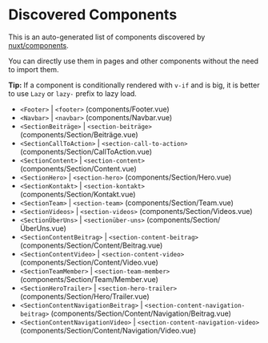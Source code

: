 # Discovered Components

This is an auto-generated list of components discovered by [nuxt/components](https://github.com/nuxt/components).

You can directly use them in pages and other components without the need to import them.

**Tip:** If a component is conditionally rendered with `v-if` and is big, it is better to use `Lazy` or `lazy-` prefix to lazy load.

- `<Footer>` | `<footer>` (components/Footer.vue)
- `<Navbar>` | `<navbar>` (components/Navbar.vue)
- `<SectionBeiträge>` | `<section-beiträge>` (components/Section/Beiträge.vue)
- `<SectionCallToAction>` | `<section-call-to-action>` (components/Section/CallToAction.vue)
- `<SectionContent>` | `<section-content>` (components/Section/Content.vue)
- `<SectionHero>` | `<section-hero>` (components/Section/Hero.vue)
- `<SectionKontakt>` | `<section-kontakt>` (components/Section/Kontakt.vue)
- `<SectionTeam>` | `<section-team>` (components/Section/Team.vue)
- `<SectionVideos>` | `<section-videos>` (components/Section/Videos.vue)
- `<SectionÜberUns>` | `<sectionüber-uns>` (components/Section/ÜberUns.vue)
- `<SectionContentBeitrag>` | `<section-content-beitrag>` (components/Section/Content/Beitrag.vue)
- `<SectionContentVideo>` | `<section-content-video>` (components/Section/Content/Video.vue)
- `<SectionTeamMember>` | `<section-team-member>` (components/Section/Team/Member.vue)
- `<SectionHeroTrailer>` | `<section-hero-trailer>` (components/Section/Hero/Trailer.vue)
- `<SectionContentNavigationBeitrag>` | `<section-content-navigation-beitrag>` (components/Section/Content/Navigation/Beitrag.vue)
- `<SectionContentNavigationVideo>` | `<section-content-navigation-video>` (components/Section/Content/Navigation/Video.vue)
